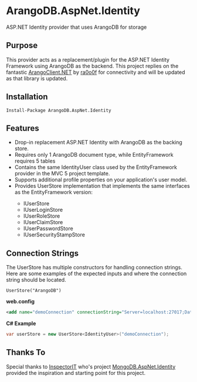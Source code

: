 ArangoDB.AspNet.Identity
=======================

ASP.NET Identity provider that uses ArangoDB for storage

## Purpose ##

This provider acts as a replacement/plugin for the ASP.NET Identity Framework using ArangoDB as the backend.
This project replies on the fantastic [ArangoClient.NET](https://github.com/ra0o0f/arangoclient.net) by [ra0o0f](https://github.com/ra0o0f)
for connectivity and will be updated as that library is updated.

## Installation ##

```
Install-Package ArangoDB.AspNet.Identity
```

## Features ##
* Drop-in replacement ASP.NET Identity with ArangoDB as the backing store.
* Requires only 1 ArangoDB document type, while EntityFramework requires 5 tables
* Contains the same IdentityUser class used by the EntityFramework provider in the MVC 5 project template.
* Supports additional profile properties on your application's user model.
* Provides UserStore<TUser> implementation that implements the same interfaces as the EntityFramework version:
    * IUserStore<TUser>
    * IUserLoginStore<TUser>
    * IUserRoleStore<TUser>
    * IUserClaimStore<TUser>
    * IUserPasswordStore<TUser>
    * IUserSecurityStampStore<TUser>

## Connection Strings ##
The UserStore has multiple constructors for handling connection strings. Here are some examples of the expected inputs and where the connection string should be located.



<code>UserStore("ArangoDB")</code>

**web.config**
```xml
<add name="demoConnection" connectionString="Server=localhost:27017;Database=SomeDB;User Id=SomeUser;Password=SomePassword" />
```

**C# Example**

```C#
var userStore = new UserStore<IdentityUser>("demoConnection");
```


## Thanks To ##

Special thanks to [InspectorIT](https://github.com/InspectorIT) who's project [MongoDB.AspNet.Identity](https://github.com/InspectorIT/MongoDB.AspNet.Identity) 
provided the inspiration and starting point for this project.
